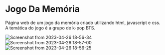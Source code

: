 # Jogo Da Memória
Página web de um jogo da memória criado utilizando html, javascript e css. A temática do jogo é a grupo de k-pop BTS.

![Screenshot from 2023-04-26 18-56-34](https://user-images.githubusercontent.com/72223107/234712192-e580c91e-23bd-44ba-8769-27a2d3307adc.png)
![Screenshot from 2023-04-26 18-57-00](https://user-images.githubusercontent.com/72223107/234712174-d44506e1-67b8-4c9b-9df4-5d58a4d91c2b.png)
![Screenshot from 2023-04-26 18-56-25](https://user-images.githubusercontent.com/72223107/234712200-2f7bda7e-7ff6-4bb7-a26d-8444adc85700.png)
